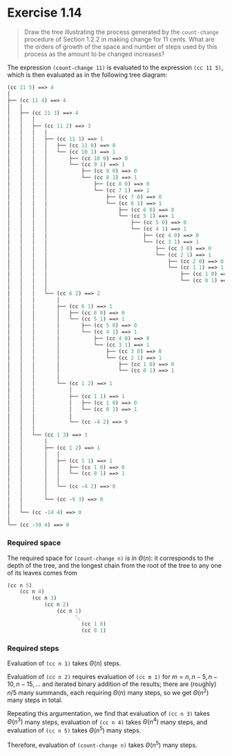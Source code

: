# Exercise 1.14

> Draw the tree illustrating the process generated by the `count-change` procedure of Section 1.2.2 in making change for $11$ cents.
> What are the orders of growth of the space and number of steps used by this process as the amount to be changed increases?



The expression `(count-change 11)` is evaluated to the expression `(cc 11 5)`, which is then evaluated as in the following tree diagram:
```scheme
(cc 11 5) ==> 4
│
├── (cc 11 4) ==> 4
│   │
│   ├── (cc 11 3) ==> 4
│   │   │
│   │   ├── (cc 11 2) ==> 3
│   │   │   │
│   │   │   ├── (cc 11 1) ==> 1
│   │   │   │   ├── (cc 11 0) ==> 0
│   │   │   │   └── (cc 10 1) ==> 1
│   │   │   │       ├── (cc 10 0) ==> 0
│   │   │   │       └── (cc 9 1) ==> 1
│   │   │   │           ├── (cc 9 0) ==> 0
│   │   │   │           └── (cc 8 1) ==> 1
│   │   │   │               ├── (cc 8 0) ==> 0
│   │   │   │               └── (cc 7 1) ==> 1
│   │   │   │                   ├── (cc 7 0) ==> 0
│   │   │   │                   └── (cc 6 1) ==> 1
│   │   │   │                       ├── (cc 6 0) ==> 0
│   │   │   │                       └── (cc 5 1) ==> 1
│   │   │   │                           ├── (cc 5 0) ==> 0
│   │   │   │                           └── (cc 4 1) ==> 1
│   │   │   │                               ├── (cc 4 0) ==> 0
│   │   │   │                               └── (cc 3 1) ==> 1
│   │   │   │                                   ├── (cc 3 0) ==> 0
│   │   │   │                                   └── (cc 2 1) ==> 1
│   │   │   │                                       ├── (cc 2 0) ==> 0
│   │   │   │                                       └── (cc 1 1) ==> 1
│   │   │   │                                           ├── (cc 1 0) ==> 0
│   │   │   │                                           └── (cc 0 1) ==> 1
│   │   │   │
│   │   │   └── (cc 6 2) ==> 2
│   │   │       │
│   │   │       ├── (cc 6 1) ==> 1
│   │   │       │   ├── (cc 6 0) ==> 0
│   │   │       │   └── (cc 5 1) ==> 1
│   │   │       │       ├── (cc 5 0) ==> 0
│   │   │       │       └── (cc 4 1) ==> 1
│   │   │       │           ├── (cc 4 0) ==> 0
│   │   │       │           └── (cc 3 1) ==> 1
│   │   │       │               ├── (cc 3 0) ==> 0
│   │   │       │               └── (cc 2 1) ==> 1
│   │   │       │                   ├── (cc 1 0) ==> 0
│   │   │       │                   └── (cc 0 1) ==> 1
│   │   │       │
│   │   │       └── (cc 1 2) ==> 1
│   │   │           │
│   │   │           ├── (cc 1 1) ==> 1
│   │   │           │   ├── (cc 1 0) ==> 0
│   │   │           │   └── (cc 0 1) ==> 1
│   │   │           │
│   │   │           └── (cc -4 2) ==> 0
│   │   │
│   │   └── (cc 1 3) ==> 1
│   │       │
│   │       ├── (cc 1 2) ==> 1
│   │       │   │
│   │       │   ├── (cc 1 1) ==> 1
│   │       │   │   ├── (cc 1 0) ==> 0
│   │       │   │   └── (cc 0 1) ==> 1
│   │       │   │
│   │       │   └── (cc -4 2) ==> 0
│   │       │
│   │       └── (cc -9 3) ==> 0
│   │
│   └── (cc -14 4) ==> 0
│
└── (cc -39 4) ==> 0
```

### Required space

The required space for `(count-change n)` is in $Θ(n)$:
it corresponds to the depth of the tree, and the longest chain from the root of the tree to any one of its leaves comes from
```scheme
(cc n 5)
    (cc n 4)
        (cc n 3)
            (cc n 2)
                (cc n 1)
                      ⋱
                        (cc 1 0)
                        (cc 0 1)
```

### Required steps

Evaluation of `(cc n 1)` takes $Θ(n)$ steps.

Evaluation of `(cc n 2)` requires evaluation of `(cc m 1)` for $m = n, n - 5, n - 10, n - 15, …$ and iterated binary addition of the results;
there are (roughly) $n / 5$ many summands, each requiring $Θ(n)$ many steps, so we get $Θ(n^2)$ many steps in total.

Repeating this argumentation, we find that evaluation of `(cc n 3)` takes $Θ(n^3)$ many steps, evaluation of `(cc n 4)` takes $Θ(n^4)$ many steps, and evaluation of `(cc n 5)` takes $Θ(n^5)$ many steps.

Therefore, evaluation of `(count-change n)` takes $Θ(n^5)$ many steps.
